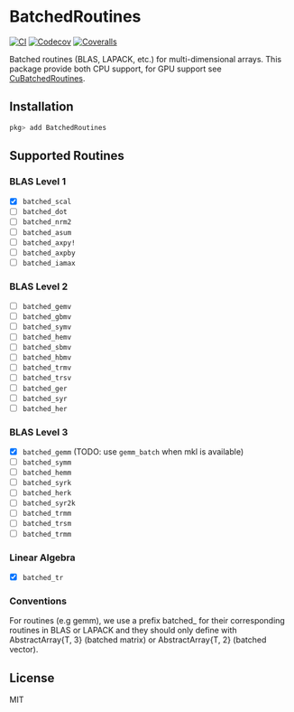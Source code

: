 # BatchedRoutines

[![CI](https://github.com/Roger-luo/BatchedRoutines.jl/actions/workflows/ci.yml/badge.svg)](https://github.com/Roger-luo/BatchedRoutines.jl/actions/workflows/ci.yml)
[![Codecov](https://codecov.io/gh/Roger-luo/BatchedRoutines.jl/branch/master/graph/badge.svg)](https://codecov.io/gh/Roger-luo/BatchedRoutines.jl)
[![Coveralls](https://coveralls.io/repos/github/Roger-luo/BatchedRoutines.jl/badge.svg?branch=master)](https://coveralls.io/github/Roger-luo/BatchedRoutines.jl?branch=master)

Batched routines (BLAS, LAPACK, etc.) for multi-dimensional arrays. This package provide both CPU support, for GPU support see [CuBatchedRoutines](https://github.com/Roger-luo/CuBatchedRoutines.jl).

## Installation

```julia
pkg> add BatchedRoutines
```

## Supported Routines

### BLAS Level 1

- [x] `batched_scal`
- [ ] `batched_dot`
- [ ] `batched_nrm2`
- [ ] `batched_asum`
- [ ] `batched_axpy!`
- [ ] `batched_axpby`
- [ ] `batched_iamax`

### BLAS Level 2

- [ ] `batched_gemv`
- [ ] `batched_gbmv`
- [ ] `batched_symv`
- [ ] `batched_hemv`
- [ ] `batched_sbmv`
- [ ] `batched_hbmv`
- [ ] `batched_trmv`
- [ ] `batched_trsv`
- [ ] `batched_ger`
- [ ] `batched_syr`
- [ ] `batched_her`

### BLAS Level 3

- [x] `batched_gemm` (TODO: use `gemm_batch` when mkl is available)
- [ ] `batched_symm`
- [ ] `batched_hemm`
- [ ] `batched_syrk`
- [ ] `batched_herk`
- [ ] `batched_syr2k`
- [ ] `batched_trmm`
- [ ] `batched_trsm`
- [ ] `batched_trmm`

### Linear Algebra

- [x] `batched_tr`

### Conventions

For routines (e.g gemm), we use a prefix batched_ for their corresponding routines in BLAS or LAPACK and they should only define with AbstractArray{T, 3} (batched matrix) or AbstractArray{T, 2} (batched vector).

## License

MIT
